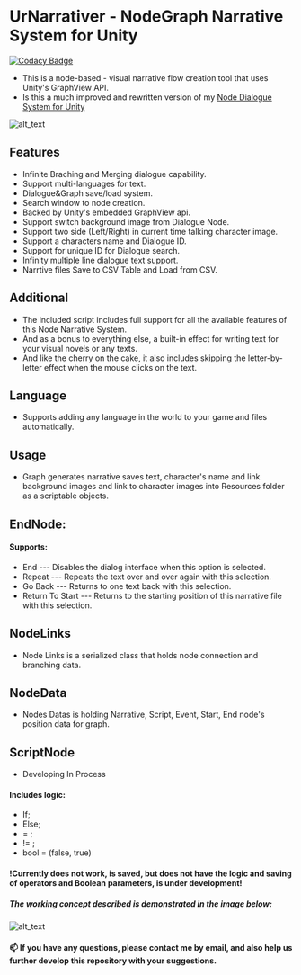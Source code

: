 # UrNarrativer - NodeGraph Narrative System for Unity
[![Codacy Badge](https://app.codacy.com/project/badge/Grade/30903560f37d4fa8991300bab7236e89)](https://www.codacy.com/gh/DanielGDS/UrNarrativer/dashboard?utm_source=github.com&amp;utm_medium=referral&amp;utm_content=DanielGDS/UrNarrativer&amp;utm_campaign=Badge_Grade)
- This is a node-based - visual narrative flow creation tool that uses Unity's GraphView API.
- Is this a much improved and rewritten version of my [Node Dialogue System for Unity](https://github.com/DanielGDS/NodeDialogueSystem)

![alt_text](https://github.com/DanielGDS/UrNarrativer-Node-Graph-Narrative-System/blob/main/sample1.png?raw=true)

## Features
- Infinite Braching and Merging dialogue capability.
- Support multi-languages for text.
- Dialogue&Graph save/load system.
- Search window to node creation.
- Backed by Unity's embedded GraphView api.
- Support switch background image from Dialogue Node.
- Support two side (Left/Right) in current time talking character image.
- Support a characters name and Dialogue ID.
- Support for unique ID for Dialogue search.
- Infinity multiple line dialogue text support.
- Narrtive files Save to CSV Table and Load from CSV.

## Additional
- The included script includes full support for all the available features of this Node Narrative System.
- And as a bonus to everything else, a built-in effect for writing text for your visual novels or any texts.
- And like the cherry on the cake, it also includes skipping the letter-by-letter effect when the mouse clicks on the text.

## Language
- Supports adding any language in the world to your game and files automatically.

## Usage
- Graph generates narrative saves text, character's name and link background images and link to character images into Resources folder as a scriptable objects.

## EndNode:
#### Supports: 
- End --- Disables the dialog interface when this option is selected. 
- Repeat ---  Repeats the text over and over again with this selection. 
- Go Back --- Returns to one text back with this selection. 
- Return To Start --- Returns to the starting position of this narrative file with this selection. 

## NodeLinks
- Node Links is a serialized class that holds node connection and branching data.

## NodeData
- Nodes Datas is holding Narrative, Script, Event, Start, End node's position data for graph.

## ScriptNode 
- Developing In Process
#### Includes logic:
- If; 
- Else; 
- = ; 
- != ; 
- bool = (false, true)

#### !Currently does not work, is saved, but does not have the logic and saving of operators and Boolean parameters, is under development!

##### The working concept described is demonstrated in the image below:
![alt_text](https://github.com/DanielGDS/UrNarrativer-Node-Graph-Narrative-System/blob/8207ebdb21515fdfcc0109c9cda0fc79ce9a8548/sample2.png?raw=true)

#### 📫 If you have any questions, please contact me by email, and also help us further develop this repository with your suggestions.
